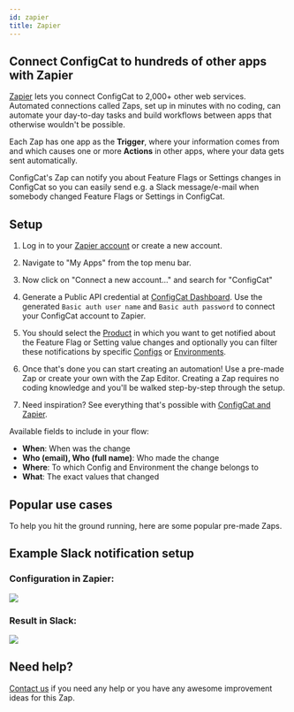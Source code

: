 ```yaml
---
id: zapier
title: Zapier
---
```

## Connect ConfigCat to hundreds of other apps with Zapier

[Zapier](https://zapier.com/apps/configcat/integrations) lets you connect ConfigCat to 2,000+ other web services. Automated connections called Zaps, set up in minutes with no coding, can automate your day-to-day tasks and build workflows between apps that otherwise wouldn't be possible.

Each Zap has one app as the **Trigger**, where your information comes from and which causes one or more **Actions** in other apps, where your data gets sent automatically. 

ConfigCat's Zap can notify you about Feature Flags or Settings changes in ConfigCat so you can easily send e.g. a Slack message/e-mail when somebody changed Feature Flags or Settings in ConfigCat.


## Setup

1. Log in to your [Zapier account](https://zapier.com/sign-up) or create a new account.

2. Navigate to "My Apps" from the top menu bar.

3. Now click on "Connect a new account..." and search for "ConfigCat"

4. Generate a Public API credential at [ConfigCat Dashboard](https://app.configcat.com/my-account/public-api-credentials). Use the generated `Basic auth user name` and `Basic auth password` to connect your ConfigCat account to Zapier.

5. You should select the [Product](main-concepts/#product) in which you want to get notified about the Feature Flag or Setting value changes and optionally you can filter these notifications by specific [Configs](main-concepts/#config) or [Environments](main-concepts/#environment).

6. Once that's done you can start creating an automation! Use a pre-made Zap or create your own with the Zap Editor. Creating a Zap requires no coding knowledge and you'll be walked step-by-step through the setup. 

7. Need inspiration? See everything that's possible with [ConfigCat and Zapier](https://zapier.com/apps/configcat/integrations).


Available fields to include in your flow:
* **When**: When was the change
* **Who (email), Who (full name)**: Who made the change
* **Where**: To which Config and Environment the change belongs to
* **What**: The exact values that changed

## Popular use cases
To help you hit the ground running, here are some popular pre-made Zaps.

<script src="https://zapier.com/zapbook/embed/widget.js?services=configcat&container=true&limit=5,"></script>

## Example Slack notification setup
### Configuration in Zapier:
<img src="../../img/zapier_config.png"/>

### Result in Slack:
<img src="../../img/zapier_slack.png"/>

## Need help?
[Contact us](https://configcat.com/support) if you need any help or you have any awesome improvement ideas for this Zap.
